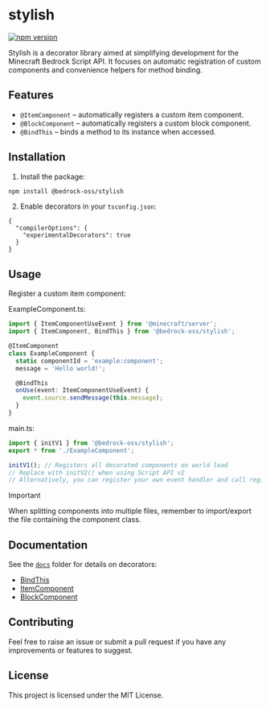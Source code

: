 # stylish

[![npm version](https://badge.fury.io/js/@bedrock-oss%2Fstylish.svg)](https://badge.fury.io/js/@bedrock-oss%2Fstylish)

Stylish is a decorator library aimed at simplifying development for the Minecraft Bedrock Script API. It focuses on automatic registration of custom components and convenience helpers for method binding.

## Features

- `@ItemComponent` – automatically registers a custom item component.
- `@BlockComponent` – automatically registers a custom block component.
- `@BindThis` – binds a method to its instance when accessed.

## Installation

1. Install the package:

```bash
npm install @bedrock-oss/stylish
```
2. Enable decorators in your `tsconfig.json`:

```jsonc
{
  "compilerOptions": {
    "experimentalDecorators": true
  }
}
```

## Usage

Register a custom item component:

ExampleComponent.ts:
```ts
import { ItemComponentUseEvent } from '@minecraft/server';
import { ItemComponent, BindThis } from '@bedrock-oss/stylish';

@ItemComponent
class ExampleComponent {
  static componentId = 'example:component';
  message = 'Hello world!';

  @BindThis
  onUse(event: ItemComponentUseEvent) {
    event.source.sendMessage(this.message);
  }
}
```

main.ts:
```ts
import { initV1 } from '@bedrock-oss/stylish';
export * from './ExampleComponent';

initV1(); // Registers all decorated components on world load
// Replace with initV2() when using Script API v2
// Alternatively, you can register your own event handler and call registerAllComponents()

```

> [!IMPORTANT]  
> When splitting components into multiple files, remember to import/export the file containing the component class.

## Documentation

See the [`docs`](docs/) folder for details on decorators:

- [BindThis](docs/bindthis.md)
- [ItemComponent](docs/itemcomponent.md)
- [BlockComponent](docs/blockcomponent.md)


## Contributing

Feel free to raise an issue or submit a pull request if you have any improvements or features to suggest.

## License

This project is licensed under the MIT License.
